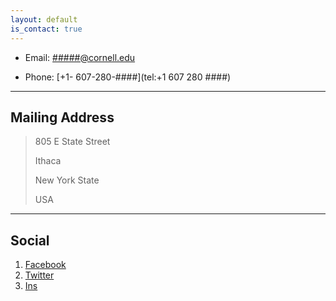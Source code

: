 ```yaml
---
layout: default
is_contact: true
---
```


* Email: [#####@cornell.edu](mailto:#####@cornell.edu)

* Phone: [+1- 607-280-####](tel:+1 607 280 ####)

---

## Mailing Address

> 805 E State Street
>
> Ithaca
>
> New York State
>
> USA

---

## Social

1. [Facebook](#)
2. [Twitter](#)
3. [Ins](#)
